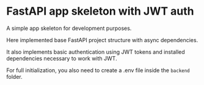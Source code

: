 # FastAPI app skeleton with JWT auth

A simple app skeleton for development purposes.  

Here implemented base FastAPI project structure with async dependencies.

It also implements basic authentication using JWT tokens and installed dependencies necessary to work with JWT.

For full initialization, you also need to create a .env file inside the `backend` folder.